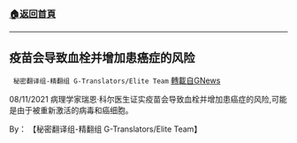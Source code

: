 ###  [:house:返回首頁](https://github.com/ourhimalayas/txt)
---


## 疫苗会导致血栓并增加患癌症的风险
` 秘密翻译组-精翻组 G-Translators/Elite Team` [轉載自GNews](https://gnews.org/zh-hans/1563062/)

08/11/2021 病理学家瑞恩·科尔医生证实疫苗会导致血栓并增加患癌症的风险,可能是由于被重新激活的病毒和癌细胞。

By： 【秘密翻译组-精翻组 G-Translators/Elite Team】

